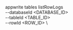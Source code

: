 appwrite tables listRowLogs \
        --databaseId <DATABASE_ID> \
        --tableId <TABLE_ID> \
        --rowId <ROW_ID> \

